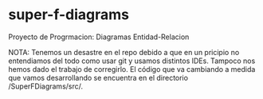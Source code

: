 # super-f-diagrams
Proyecto de Progrmacion: Diagramas Entidad-Relacion

NOTA: Tenemos un desastre en el repo debido a que  en un pricipio no entendiamos del todo como usar git y usamos distintos IDEs.
Tampoco nos hemos dado el trabajo de corregirlo.
El código que va cambiando a medida que vamos desarrollando se encuentra en el directorio /SuperFDiagrams/src/.
